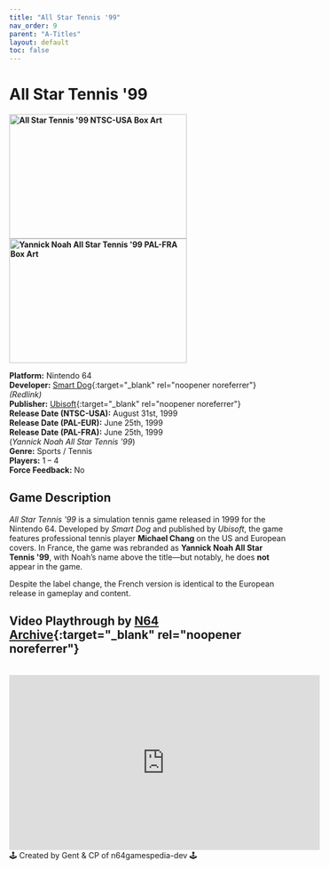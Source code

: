 ```yaml
---
title: "All Star Tennis '99"
nav_order: 9
parent: "A-Titles"
layout: default
toc: false
---
```


# All Star Tennis '99
<b>
<img src="https://upload.wikimedia.org/wikipedia/en/0/0b/All_Star_Tennis_'99_Coverart.png" alt="All Star Tennis '99 NTSC-USA Box Art" style="object-fit:cover;width:320px;height:224px"/>
<img src="https://www.project64-legacy.com/data/uploads/RDX/Yannick-Noah-All-Star-Tennis-99.jpg" alt="Yannick Noah All Star Tennis '99 PAL-FRA Box Art" style="object-fit:cover;width:320px;height:224px"/>
</b>

**Platform:** Nintendo 64  
**Developer:** [Smart Dog](https://en.wikipedia.org/w/index.php?title=Smart_Dog&action=edit&redlink=1){:target="_blank" rel="noopener noreferrer"} *(Redlink)*  
**Publisher:** [Ubisoft](https://en.wikipedia.org/wiki/Ubisoft){:target="_blank" rel="noopener noreferrer"}  
**Release Date (NTSC-USA):** August 31st, 1999  
**Release Date (PAL-EUR):** June 25th, 1999  
**Release Date (PAL-FRA):** June 25th, 1999  
(*Yannick Noah All Star Tennis '99*)  
**Genre:** Sports / Tennis  
**Players:** 1 – 4  
**Force Feedback:** No

## Game Description
*All Star Tennis '99* is a simulation tennis game released in 1999 for the Nintendo 64. Developed by *Smart Dog* and published by *Ubisoft*, the game features professional tennis player **Michael Chang** on the US and European covers. In France, the game was rebranded as **Yannick Noah All Star Tennis '99**, with Noah’s name above the title—but notably, he does **not** appear in the game.

Despite the label change, the French version is identical to the European release in gameplay and content.

## Video Playthrough by [N64 Archive](https://www.youtube.com/@N64Archive){:target="_blank" rel="noopener noreferrer"}

<br />
<iframe width="560" height="315" src="https://www.youtube.com/embed/UL9s49RSrdo?si=KERMNLvZHs8OC3WH" title="All Star Tennis '99 Playthrough" frameborder="0" allowfullscreen></iframe>

<br />
🕹️ Created by Gent & CP of n64gamespedia-dev 🕹️

<!-- Vault Format: n64gamespedia-dev -->
<!-- Protocol Source: _vault-specs/format-protocol.md -->
